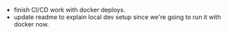 - finish CI/CD work with docker deploys.
- update readme to explain local dev setup since we're going to run it with docker now.
